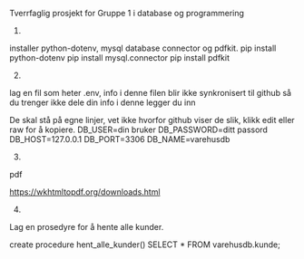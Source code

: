 Tverrfaglig prosjekt for Gruppe 1 i database og programmering

1.
installer python-dotenv, mysql database connector og pdfkit.
pip install python-dotenv
pip install mysql.connector
pip install pdfkit

2.
lag en fil som heter .env, info i denne filen blir ikke synkronisert til github så du trenger ikke dele din info
i denne legger du inn 

De skal stå på egne linjer, vet ikke hvorfor github viser de slik, klikk edit eller raw for å kopiere.
DB_USER=din bruker
DB_PASSWORD=ditt passord
DB_HOST=127.0.0.1
DB_PORT=3306
DB_NAME=varehusdb

3.
pdf

https://wkhtmltopdf.org/downloads.html

4.
Lag en prosedyre for å hente alle kunder.

create procedure hent_alle_kunder()
SELECT * 
FROM varehusdb.kunde;